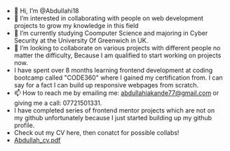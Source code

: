 - 👋 Hi, I’m @Abdullahi18
- 👀 I’m interested in collaborating with people on web development projects to grow my knowledge in this field
- 🌱 I’m currently studying Coomputer Science and majoring in Cyber Security at the University Of Greenwich in UK.
- 💞️ I’m looking to collaborate on various projects with different people no matter the difficulty, Because I am qualified to start working on projects now.
- I have spent over 8 months learning frontend development at coding bootcamp called "CODE360" where I gained my certification from. I can say for a fact I can build up responsive webpages from scratch.
- 📫 How to reach me by emailing me: abdullahiakande77@gmail.com or giving me a call: 07721501331. 
- I have completed series of frontend mentor projects which are not on my github unfortunately because I just started building up my github profile.
- Check out my CV here, then conatct for possible collabs!
- [Abdullah_cv.pdf](https://github.com/user-attachments/files/16617335/Abdullah_cv.pdf)




   
<!---
Abdullahi18/Abdullahi18 is a ✨ special ✨ repository because its `README.md` (this file) appears on your GitHub profile.
You can click the Preview link to take a look at your changes.
--->
